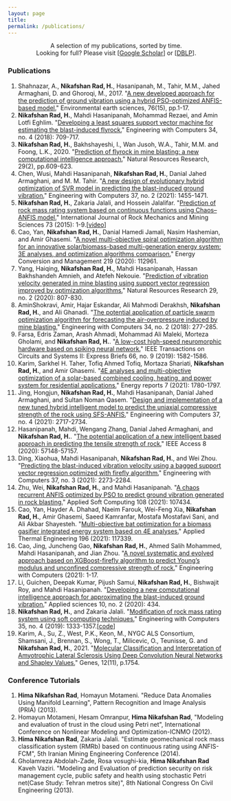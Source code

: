 ```yaml
---
layout: page
title: 
permalink: /publications/
---
```


<p align="center">
A selection of my publications, sorted by time.
<br/>
Looking for full? Please visit [<a href = "https://scholar.google.com/citations?user=nzdrO88AAAAJ&hl=en&oi=ao">Google Scholar</a>] or [<a href = "https://dblp.org/pid/216/3248.html">DBLP</a>].
</p>


### Publications

1. Shahnazar, A., **Nikafshan Rad, H.**, Hasanipanah, M., Tahir, M.M., Jahed Armaghani, D. and Ghoroqi, M., 2017. "[A new developed approach for the prediction of ground vibration using a hybrid PSO-optimized ANFIS-based model.](https://link.springer.com/article/10.1007/s12665-017-6864-6)" Environmental earth sciences, 76(15), pp.1-17.
2. **Nikafshan Rad, H.**, Mahdi Hasanipanah, Mohammad Rezaei, and Amin Lotfi Eghlim. "[Developing a least squares support vector machine for estimating the blast-induced flyrock.](https://link.springer.com/article/10.1007/s00366-017-0568-0)" Engineering with Computers 34, no. 4 (2018): 709-717.
3. **Nikafshan Rad, H.**, Bakhshayeshi, I., Wan Jusoh, W.A., Tahir, M.M. and Foong, L.K., 2020. "[Prediction of flyrock in mine blasting: a new computational intelligence approach.](https://link.springer.com/article/10.1007/s11053-019-09464-x)" Natural Resources Research, 29(2), pp.609-623.
4. Chen, Wusi, Mahdi Hasanipanah, **Nikafshan Rad, H.**, Danial Jahed Armaghani, and M. M. Tahir. "[A new design of evolutionary hybrid optimization of SVR model in predicting the blast-induced ground vibration.](https://link.springer.com/article/10.1007/s00366-019-00895-x)" Engineering with Computers 37, no. 2 (2021): 1455-1471.
5. **Nikafshan Rad, H.**, Zakaria Jalali, and Hossein Jalalifar. "[Prediction of rock mass rating system based on continuous functions using Chaos–ANFIS model.](https://www.sciencedirect.com/science/article/pii/S136516091400269X)" International Journal of Rock Mechanics and Mining Sciences 73 (2015): 1-9.[[video](https://www.youtube.com/watch?v=ScvuTDA6HGc&t=86s)]
6. Cao, Yan, **Nikafshan Rad, H.**, Danial Hamedi Jamali, Nasim Hashemian, and Amir Ghasemi. "[A novel multi-objective spiral optimization algorithm for an innovative solar/biomass-based multi-generation energy system: 3E analyses, and optimization algorithms comparison.](https://www.sciencedirect.com/science/article/pii/S0196890420304994)" Energy Conversion and Management 219 (2020): 112961.
7. Yang, Haiqing, **Nikafshan Rad, H.**, Mahdi Hasanipanah, Hassan Bakhshandeh Amnieh, and Atefeh Nekouie. "[Prediction of vibration velocity generated in mine blasting using support vector regression improved by optimization algorithms.](https://link.springer.com/article/10.1007/s11053-019-09597-z)" Natural Resources Research 29, no. 2 (2020): 807-830.
8. AminShokravi, Amir, Hajar Eskandar, Ali Mahmodi Derakhsh, **Nikafshan Rad, H.**, and Ali Ghanadi. "[The potential application of particle swarm optimization algorithm for forecasting the air-overpressure induced by mine blasting.](https://link.springer.com/article/10.1007/s00366-017-0539-5)" Engineering with Computers 34, no. 2 (2018): 277-285.
9. Farsa, Edris Zaman, Arash Ahmadi, Mohammad Ali Maleki, Morteza Gholami, and **Nikafshan Rad, H.**. "[A low-cost high-speed neuromorphic hardware based on spiking neural network.](https://ieeexplore.ieee.org/abstract/document/8600358)" IEEE Transactions on Circuits and Systems II: Express Briefs 66, no. 9 (2019): 1582-1586.
10. Karim, Sarkhel H. Taher, Tofiq Ahmed Tofiq, Mortaza Shariati, **Nikafshan Rad, H.**, and Amir Ghasemi. "[4E analyses and multi-objective optimization of a solar-based combined cooling, heating, and power system for residential applications.](https://www.sciencedirect.com/science/article/pii/S235248472100189X)" Energy reports 7 (2021): 1780-1797.
11. Jing, Hongjun, **Nikafshan Rad, H.**, Mahdi Hasanipanah, Danial Jahed Armaghani, and Sultan Noman Qasem. "[Design and implementation of a new tuned hybrid intelligent model to predict the uniaxial compressive strength of the rock using SFS-ANFIS.](https://link.springer.com/article/10.1007/s00366-020-00977-1)" Engineering with Computers 37, no. 4 (2021): 2717-2734.
12. Hasanipanah, Mahdi, Wengang Zhang, Danial Jahed Armaghani, and **Nikafshan Rad, H.**. "[The potential application of a new intelligent based approach in predicting the tensile strength of rock.](https://ieeexplore.ieee.org/abstract/document/9035399)" IEEE Access 8 (2020): 57148-57157.
13. Ding, Xiaohua, Mahdi Hasanipanah, **Nikafshan Rad, H.**, and Wei Zhou. "[Predicting the blast-induced vibration velocity using a bagged support vector regression optimized with firefly algorithm.](https://link.springer.com/article/10.1007/s00366-020-00937-9)" Engineering with Computers 37, no. 3 (2021): 2273-2284.
14. Zhu, Wei, **Nikafshan Rad, H.**, and Mahdi Hasanipanah. "[A chaos recurrent ANFIS optimized by PSO to predict ground vibration generated in rock blasting.](https://www.sciencedirect.com/science/article/pii/S1568494621003574)" Applied Soft Computing 108 (2021): 107434.
15. Cao, Yan, Hayder A. Dhahad, Naeim Farouk, Wei-Feng Xia, **Nikafshan Rad, H.**, Amir Ghasemi, Saeed Kamranfar, Mostafa Mostafavi Sani, and Ali Akbar Shayesteh. "[Multi-objective bat optimization for a biomass gasifier integrated energy system based on 4E analyses.](https://www.sciencedirect.com/science/article/pii/S1359431121007742)" Applied Thermal Engineering 196 (2021): 117339.
16. Cao, Jing, Juncheng Gao, **Nikafshan Rad, H.**, Ahmed Salih Mohammed, Mahdi Hasanipanah, and Jian Zhou. "[A novel systematic and evolved approach based on XGBoost-firefly algorithm to predict Young’s modulus and unconfined compressive strength of rock.](https://link.springer.com/article/10.1007/s00366-020-01241-2)" Engineering with Computers (2021): 1-17.
17. Li, Guichen, Deepak Kumar, Pijush Samui, **Nikafshan Rad, H.**, Bishwajit Roy, and Mahdi Hasanipanah. "[Developing a new computational intelligence approach for approximating the blast-induced ground vibration.](https://www.mdpi.com/2076-3417/10/2/434)" Applied sciences 10, no. 2 (2020): 434.
18. **Nikafshan Rad, H.**, and Zakaria Jalali. "[Modification of rock mass rating system using soft computing techniques.](https://link.springer.com/article/10.1007/s00366-018-0667-6)" Engineering with Computers 35, no. 4 (2019): 1333-1357.[[code](https://github.com/nikafshan-rad/GeneticFuzzyRuleMining)]
19. Karim, A., Su, Z., West, P.K., Keon, M., NYGC ALS Consortium, Shamsani, J., Brennan, S., Wong, T., Milicevic, O., Teunisse, G. and **Nikafshan Rad, H.**, 2021. "[Molecular Classification and Interpretation of Amyotrophic Lateral Sclerosis Using Deep Convolution Neural Networks and Shapley Values.](https://www.mdpi.com/2073-4425/12/11/1754)" Genes, 12(11), p.1754.
   
### Conference Tutorials

1. **Hima Nikafshan Rad**, Homayun Motameni. "Reduce Data Anomalies Using Manifold Learning", Pattern Recognition and Image Analysis (PRIA) (2013).
2. Homayun Motameni, Hesam Omranpur, **Hima Nikafshan Rad**, "Modeling and evaluation of trust in the cloud using Petri net", International Conference on Nonlinear Modeling and Optimization-ICNMO (2012).
3. **Hima Nikafshan Rad**, Zakaria Jalali. "Estimate geomechanical rock mass classification system (RMRb) based on continuous rating using ANFIS-FCM", 5th Iranian Mining Engineering Conference (2014).
4. Gholamreza Abdolah-Zade, Rosa vosughi-kia, **Hima Nikafshan Rad** Kaveh Vaziri. "Modeling and Evaluation of prediction security on risk management cycle, public safety and health using stochastic Petri net(Case Study: Tehran metros site)", 8th National Congress On Civil Engineering (2013).
